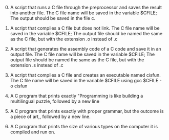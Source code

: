 0. A script that runs a C file through the preprocessor and saves the result into another file. The C file name will be saved in the variable $CFILE; The output should be saved in the file c.

1. A script that compiles a C file but does not link. The C file name will be saved in the variable $CFILE; The output file should be named the same as the C file, but with the extension .o instead of .c

2. A script that generates the assembly code of a C code and save it in an output file. The C file name will be saved in the variable $CFILE; The output file should be named the same as the C file, but with the extension .s instead of .c

3. A script that compiles a C file and creates an executable named cisfun. The C file name will be saved in the variable $CFILE using gcc $CFILE -o cisfun

4. A C program that prints exactly "Programming is like building a multilingual puzzle, followed by a new line

5. A C program that prints exactly with proper grammar, but the outcome is a piece of art,, followed by a new line.

6. A C program that prints the size of various types on the computer it is compiled and run on.
